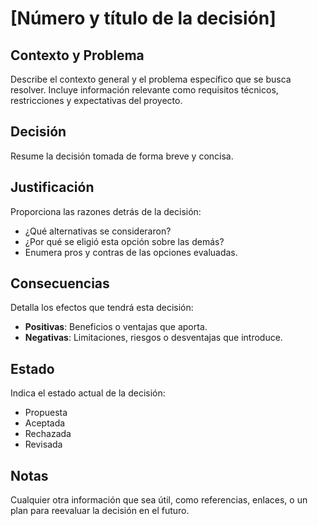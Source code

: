 # [Número y título de la decisión]

## Contexto y Problema
Describe el contexto general y el problema específico que se busca resolver. 
Incluye información relevante como requisitos técnicos, restricciones y expectativas del proyecto.

## Decisión
Resume la decisión tomada de forma breve y concisa.

## Justificación
Proporciona las razones detrás de la decisión:
- ¿Qué alternativas se consideraron?
- ¿Por qué se eligió esta opción sobre las demás?
- Enumera pros y contras de las opciones evaluadas.

## Consecuencias
Detalla los efectos que tendrá esta decisión:
- **Positivas**: Beneficios o ventajas que aporta.
- **Negativas**: Limitaciones, riesgos o desventajas que introduce.

## Estado
Indica el estado actual de la decisión:
- Propuesta
- Aceptada
- Rechazada
- Revisada

## Notas
Cualquier otra información que sea útil, como referencias, enlaces, o un plan para reevaluar la decisión en el futuro.
